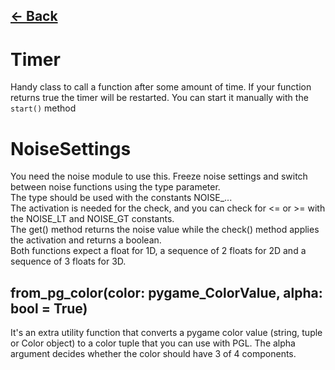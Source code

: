 ## [<- Back](PGL.md)

# Timer

Handy class to call a function after some amount of time. If your function returns true the timer will be restarted. You can start it manually with the `start()` method

# NoiseSettings

You need the noise module to use this. Freeze noise settings and switch between noise functions using the type parameter. <br>
The type should be used with the constants NOISE\_...<br>
The activation is needed for the check, and you can check for <= or >= with the NOISE_LT and NOISE_GT constants.<br>
The get() method returns the noise value while the check() method applies the activation and returns a boolean.<br>
Both functions expect a float for 1D, a sequence of 2 floats for 2D and a sequence of 3 floats for 3D.

## from_pg_color(color: pygame_ColorValue, alpha: bool = True)

It's an extra utility function that converts a pygame color value (string, tuple or Color object) to a color tuple that you can use with PGL. The alpha argument decides whether the color should have 3 of 4 components.
